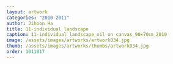 ```yaml
---
layout: artwork
categories: "2010-2011"
author: Jihoon Ha
title: 11-individual landscape
caption: 11-individual landscape_oil on canvas_90×70㎝_2010
image: /assets/images/artworks/artwork034.jpg
thumb: /assets/images/artworks/thumbs/artwork034.jpg
order: 1011017
---
```

